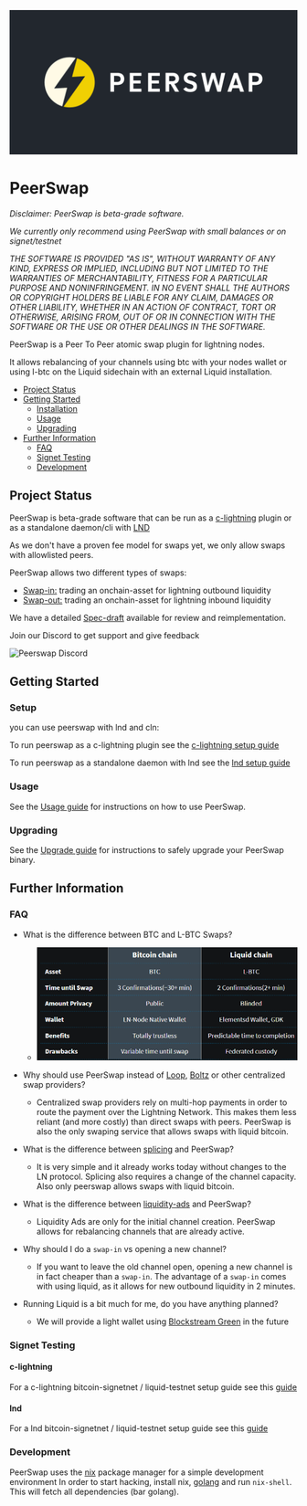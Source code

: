 ![peerswap logo](./docs/img/peerswap-logo.png)
# PeerSwap

*Disclaimer: PeerSwap is beta-grade software.*

*We currently only recommend using PeerSwap with small balances or on signet/testnet*

*THE SOFTWARE IS PROVIDED "AS IS", WITHOUT WARRANTY OF ANY KIND, EXPRESS OR
IMPLIED, INCLUDING BUT NOT LIMITED TO THE WARRANTIES OF MERCHANTABILITY,
FITNESS FOR A PARTICULAR PURPOSE AND NONINFRINGEMENT. IN NO EVENT SHALL THE
AUTHORS OR COPYRIGHT HOLDERS BE LIABLE FOR ANY CLAIM, DAMAGES OR OTHER
LIABILITY, WHETHER IN AN ACTION OF CONTRACT, TORT OR OTHERWISE, ARISING FROM,
OUT OF OR IN CONNECTION WITH THE SOFTWARE OR THE USE OR OTHER DEALINGS IN THE
SOFTWARE.*

PeerSwap is a Peer To Peer atomic swap plugin for lightning nodes.

It allows rebalancing of your channels using btc with your nodes wallet or using l-btc on the Liquid sidechain with an external Liquid installation.

* [Project Status](#project-status)
* [Getting Started](#getting-started)
    * [Installation](#installation)
    * [Usage](#usage)
    * [Upgrading](#upgrading)
* [Further Information](#further-information)
    * [FAQ](#faq)
    * [Signet Testing](#signet-testing)
	* [Development](#development)

## Project Status

PeerSwap is beta-grade software that can be run as a [c-lightning](https://github.com/ElementsProject/lightning) plugin or as a standalone daemon/cli with [LND](https://github.com/lightningnetwork/lnd)

As we don't have a proven fee model for swaps yet, we only allow swaps with allowlisted peers.

PeerSwap allows two different types of swaps:
- [Swap-in:](./docs/peer-protocol.md#summary) trading an onchain-asset for lightning outbound liquidity
- [Swap-out:](./docs/peer-protocol.md#summary-1) trading an onchain-asset for lightning inbound liquidity

We have a detailed [Spec-draft](./docs/peer-protocol.md) available for review and reimplementation.


Join our Discord to get support and give feedback

![Peerswap Discord](https://discordapp.com/api/guilds/905126649224388629/widget.png?style=banner2)

## Getting Started

### Setup
you can use peerswap with lnd and cln:

To run peerswap as a c-lightning plugin see the [c-lightning setup guide](./docs/setup_cln.md)

To run peerswap as a standalone daemon with lnd see the [lnd setup guide](./docs/setup_lnd.md)


### Usage

See the [Usage guide](./docs/usage.md) for instructions on how to use PeerSwap.

### Upgrading
See the [Upgrade guide](./docs/upgrade.md) for instructions to safely upgrade your PeerSwap binary.


## Further Information
### FAQ

* What is the difference between BTC and L-BTC Swaps?
  * ![btc vs l-btc](./docs/img/btc_lbtc.png)
* Why should use PeerSwap instead of [Loop](https://lightning.engineering/loop/), [Boltz](https://boltz.exchange/) or other centralized swap providers?
  * Centralized swap providers rely on multi-hop payments in order to route the payment over the Lightning Network. This makes them less reliant (and more costly) than direct swaps with peers. PeerSwap is also the only swaping service that allows swaps with liquid bitcoin.

* What is the difference between [splicing](https://github.com/lightning/bolts/pull/863) and PeerSwap?
  * It is very simple and it already works today without changes to the LN protocol. Splicing also requires a change of the channel capacity. Also only peerswap allows swaps with liquid bitcoin.

* What is the difference between [liquidity-ads](https://github.com/lightning/bolts/pull/878) and PeerSwap?
  * Liquidity Ads are only for the initial channel creation. PeerSwap allows for rebalancing channels that are already active.

* Why should I do a `swap-in` vs opening a new channel?
  * If you want to leave the old channel open, opening a new channel is in fact cheaper than a `swap-in`. The advantage of a `swap-in` comes with using liquid, as it allows for new outbound liquidity in 2 minutes.

* Running Liquid is a bit much for me, do you have anything planned?
  * We will provide a light wallet using [Blockstream Green](https://github.com/Blockstream/green) in the future



### Signet Testing

#### c-lightning
For a c-lightning bitcoin-signetnet / liquid-testnet setup guide see this [guide](./docs/signetguide_clightning.md)

#### lnd
For a lnd bitcoin-signetnet / liquid-testnet setup guide see this [guide](./docs/signetguide_lnd.md)

### Development

PeerSwap uses the [nix](https://nixos.org/download.html) package manager for a simple development environment
In order to start hacking, install nix, [golang](https://golang.org/doc/install) and run `nix-shell`. This will fetch all dependencies (bar golang).
